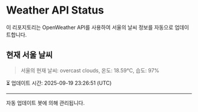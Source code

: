 
# Weather API Status

이 리포지토리는 OpenWeather API를 사용하여 서울의 날씨 정보를 자동으로 업데이트합니다.

## 현재 서울 날씨
> 서울의 현재 날씨: overcast clouds, 온도: 18.59°C, 습도: 97%

⏳ 업데이트 시간: 2025-09-19 23:26:51 (UTC)

---
자동 업데이트 봇에 의해 관리됩니다.
